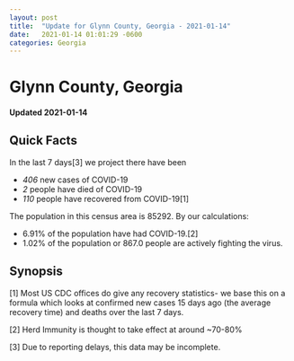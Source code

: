 ```yaml
---
layout: post
title:  "Update for Glynn County, Georgia - 2021-01-14"
date:   2021-01-14 01:01:29 -0600
categories: Georgia
---
```


# Glynn County, Georgia
#### Updated 2021-01-14

## Quick Facts

In the last 7 days[3] we project there have been
- *406* new cases of COVID-19
- *2* people have died of COVID-19
- *110* people have recovered from COVID-19[1]

The population in this census area is 85292. By our calculations:
- 6.91% of the population have had COVID-19.[2]
- 1.02% of the population or 867.0 people are actively fighting the virus.

## Synopsis




[1] Most US CDC offices do give any recovery statistics- we base this on a formula which looks at confirmed new cases
15 days ago (the average recovery time) and deaths over the last 7 days.

[2] Herd Immunity is thought to take effect at around ~70-80%

[3] Due to reporting delays, this data may be incomplete.
 
    